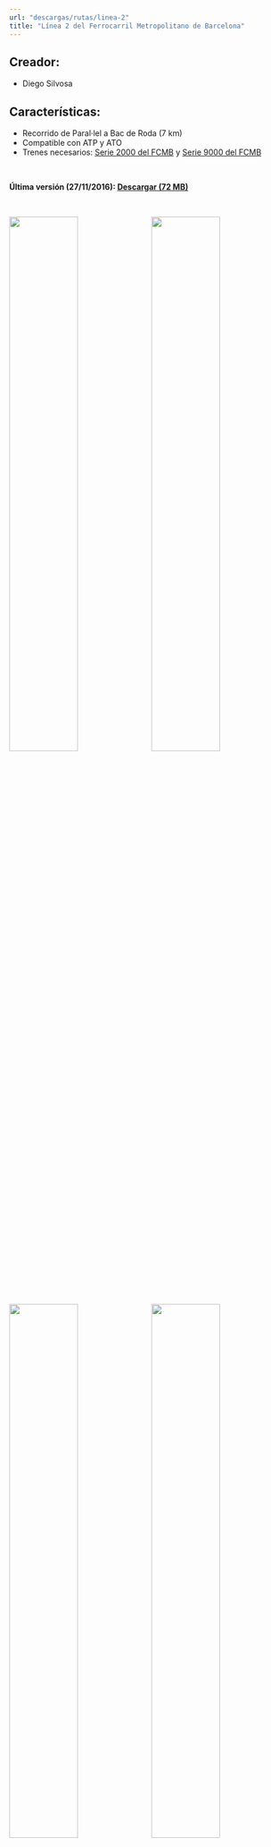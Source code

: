 ```yaml
---
url: "descargas/rutas/linea-2"
title: "Línea 2 del Ferrocarril Metropolitano de Barcelona"
---
```

## Creador:

* Diego Silvosa

## Características:

* Recorrido de Paral·lel a Bac de Roda (7 km)
* Compatible con ATP y ATO
* Trenes necesarios: <a href="/descargas/trenes/serie-2000">Serie 2000 del FCMB</a> y <a href="/descargas/trenes/serie-9000">Serie 9000 del FCMB</a>

&nbsp;

**Última versión (27/11/2016): <a href="https://github.com/MarcRiera/FCMB-L2/releases/download/v1.0/FCMB_L2_v1.0.obp">Descargar (72 MB)</a>**

&nbsp;

<a href="/images/rutes/l2/1.png" target="_blank"><img style="float: left; width: 49.5%; margin-right: 0.5%; margin-bottom: 1em;" src="/images/rutes/l2/1.png" /></a><a href="/images/rutes/l2/2.png" target="_blank"><img style="float: right; width: 49.5%; margin-left: 0.5%; margin-bottom: 1em;" src="/images/rutes/l2/2.png" /></a>
<a href="/images/rutes/l2/3.png" target="_blank"><img style="float: left; width: 49.5%; margin-right: 0.5%; margin-bottom: 1em;" src="/images/rutes/l2/3.png" /></a><a href="/images/rutes/l2/4.png" target="_blank"><img style="float: right; width: 49.5%; margin-left: 0.5%; margin-bottom: 1em;" src="/images/rutes/l2/4.png" /></a>
